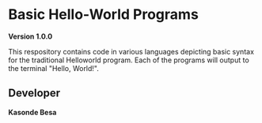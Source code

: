 # Basic Hello-World Programs

**Version 1.0.0**

This respository contains code in various languages depicting basic syntax for the traditional Helloworld program.
Each of the programs will output to the terminal "Hello, World!".

## Developer
**Kasonde Besa** 
